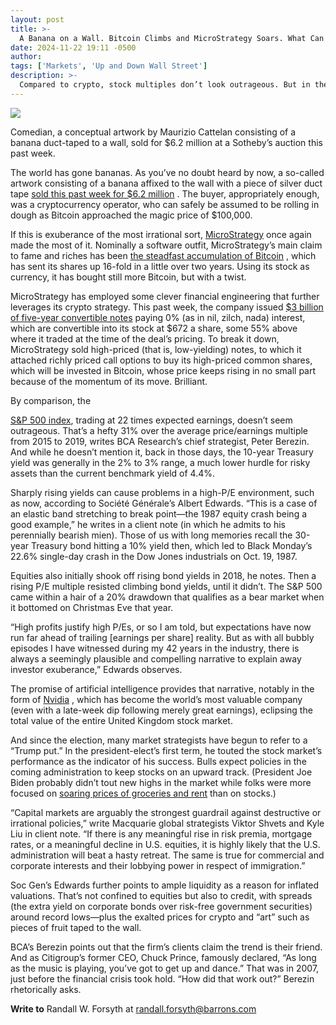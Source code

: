 ```yaml
---
layout: post
title: >-
  A Banana on a Wall. Bitcoin Climbs and MicroStrategy Soars. What Can Go Wrong?
date: 2024-11-22 19:11 -0500
author: 
tags: ['Markets', 'Up and Down Wall Street']
description: >-
  Compared to crypto, stock multiples don’t look outrageous. But in the past, rising bond yields and rich stock multiples have led to irrational exuberance and problems.
---
```





 


 





![](https://images.barrons.com/im-90535855?width=548&height=365)


Comedian, a conceptual artwork by Maurizio Cattelan consisting of a banana duct-taped to a wall, sold for \$6.2 million at a Sotheby’s auction this past week.











The world has gone bananas. As you’ve no doubt heard by now, a so-called artwork consisting of a banana affixed to the wall with a piece of silver duct tape
[sold this past week for \$6.2 million](https://www.wsj.com/arts-culture/sotheby-s-auction-banana-duct-tape-maurizio-cattelan-justin-sun-art-basel-miami-02231817)
. The buyer, appropriately enough, was a cryptocurrency operator, who can safely be assumed to be rolling in dough as Bitcoin approached the magic price of \$100,000.


 If this is exuberance of the most irrational sort,
[MicroStrategy](https://www.barrons.com/market-data/stocks/MSTR)
once again made the most of it. Nominally a software outfit, MicroStrategy’s main claim to fame and riches has been
[the steadfast accumulation of Bitcoin](https://www.barrons.com/articles/microstrategy-copycats-companies-buy-bitcoin-0032c5ff?mod=article_inline)
, which has sent its shares up 16-fold in a little over two years. Using its stock as currency, it has bought still more Bitcoin, but with a twist.


MicroStrategy has employed some clever financial engineering that further leverages its crypto strategy. This past week, the company issued
[\$3 billion of five-year convertible notes](https://www.microstrategy.com/press/microstrategy-announces-pricing-of-convertible-senior-notes-11-20-2024)
paying 0% (as in nil, zilch, nada) interest, which are convertible into its stock at \$672 a share, some 55% above where it traded at the time of the deal’s pricing. To break it down, MicroStrategy sold high-priced (that is, low-yielding) notes, to which it attached richly priced call options to buy its high-priced common shares, which will be invested in Bitcoin, whose price keeps rising in no small part because of the momentum of its move. Brilliant.


By comparison, the

[S&P 500 index](https://www.barrons.com/market-data/indexes/spx?mod=article_chiclet),
trading at 22 times expected earnings, doesn’t seem outrageous. That’s a hefty 31% over the average price/earnings multiple from 2015 to 2019, writes BCA Research’s chief strategist, Peter Berezin. And while he doesn’t mention it, back in those days, the 10-year Treasury yield was generally in the 2% to 3% range, a much lower hurdle for risky assets than the current benchmark yield of 4.4%.





Sharply rising yields can cause problems in a high-P/E environment, such as now, according to Société Générale’s Albert Edwards. “This is a case of an elastic band stretching to break point—the 1987 equity crash being a good example,” he writes in a client note (in which he admits to his perennially bearish mien). Those of us with long memories recall the 30-year Treasury bond hitting a 10% yield then, which led to Black Monday’s 22.6% single-day crash in the Dow Jones industrials on Oct. 19, 1987.


Equities also initially shook off rising bond yields in 2018, he notes. Then a rising P/E multiple resisted climbing bond yields, until it didn’t. The S&P 500 came within a hair of a 20% drawdown that qualifies as a bear market when it bottomed on Christmas Eve that year.


“High profits justify high P/Es, or so I am told, but expectations have now run far ahead of trailing [earnings per share] reality. But as with all bubbly episodes I have witnessed during my 42 years in the industry, there is always a seemingly plausible and compelling narrative to explain away investor exuberance,” Edwards observes. 


The promise of artificial intelligence provides that narrative, notably in the form of
[Nvidia](https://www.barrons.com/market-data/stocks/NVDA)
,
which has become the world’s most valuable company (even with a late-week dip following merely great earnings), eclipsing the total value of the entire United Kingdom stock market.


And since the election, many market strategists have begun to refer to a “Trump put.” In the president-elect’s first term, he touted the stock market’s performance as the indicator of his success. Bulls expect policies in the coming administration to keep stocks on an upward track. (President Joe Biden probably didn’t tout new highs in the market while folks were more focused on
[soaring prices of groceries and rent](https://www.barrons.com/articles/inflation-consumers-cb41e841?mod=article_inline)
than on stocks.)


“Capital markets are arguably the strongest guardrail against destructive or irrational policies,” write Macquarie global strategists Viktor Shvets and Kyle Liu in client note. “If there is any meaningful rise in risk premia, mortgage rates, or a meaningful decline in U.S. equities, it is highly likely that the U.S. administration will beat a hasty retreat. The same is true for commercial and corporate interests and their lobbying power in respect of immigration.” 


Soc Gen’s Edwards further points to ample liquidity as a reason for inflated valuations. That’s not confined to equities but also to credit, with spreads (the extra yield on corporate bonds over risk-free government securities) around record lows—plus the exalted prices for crypto and “art” such as pieces of fruit taped to the wall. 


BCA’s Berezin points out that the firm’s clients claim the trend is their friend. And as Citigroup’s former CEO, Chuck Prince, famously declared, “As long as the music is playing, you’ve got to get up and dance.” That was in 2007, just before the financial crisis took hold. “How did that work out?” Berezin rhetorically asks. 


**Write to** 
Randall W. Forsyth at
[randall.forsyth@barrons.com](mailto:randall.forsyth@barrons.com)








